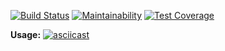 [![Build Status](https://travis-ci.org/ivan-nor/frontend-project-lvl2.svg?branch=master)](https://travis-ci.org/ivan-nor/frontend-project-lvl2)
[![Maintainability](https://api.codeclimate.com/v1/badges/f7705e1a0a4a44e933e1/maintainability)](https://codeclimate.com/github/ivan-nor/frontend-project-lvl2/maintainability)
[![Test Coverage](https://api.codeclimate.com/v1/badges/f7705e1a0a4a44e933e1/test_coverage)](https://codeclimate.com/github/ivan-nor/frontend-project-lvl2/test_coverage)

**Usage:**
[![asciicast](https://asciinema.org/a/jAEogsq6sZeBo8p3cXkF2X3BC.svg)](https://asciinema.org/a/jAEogsq6sZeBo8p3cXkF2X3BC)
